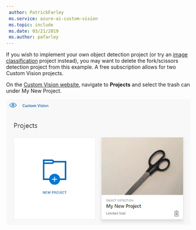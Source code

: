 ```yaml
---
 author: PatrickFarley
 ms.service: azure-ai-custom-vision
 ms.topic: include
 ms.date: 03/21/2019
 ms.author: pafarley
---
```


If you wish to implement your own object detection project (or try an [image classification](../quickstarts/image-classification.md) project instead), you may want to delete the fork/scissors detection project from this example. A free subscription allows for two Custom Vision projects.

On the [Custom Vision website](https://customvision.ai), navigate to **Projects** and select the trash can under My New Project.

![Screenshot of a panel labeled My New Project with a trash can icon.](../media/csharp-tutorial/delete_od_project.png)

